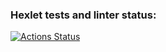 ### Hexlet tests and linter status:
[![Actions Status](https://github.com/vlshevtsov/frontend-project-46/actions/workflows/hexlet-check.yml/badge.svg)](https://github.com/vlshevtsov/frontend-project-46/actions)
